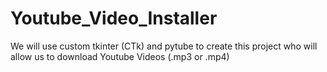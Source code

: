 # Youtube_Video_Installer
We will use custom tkinter (CTk) and pytube to create this project who will allow us to download Youtube Videos (.mp3 or .mp4)
